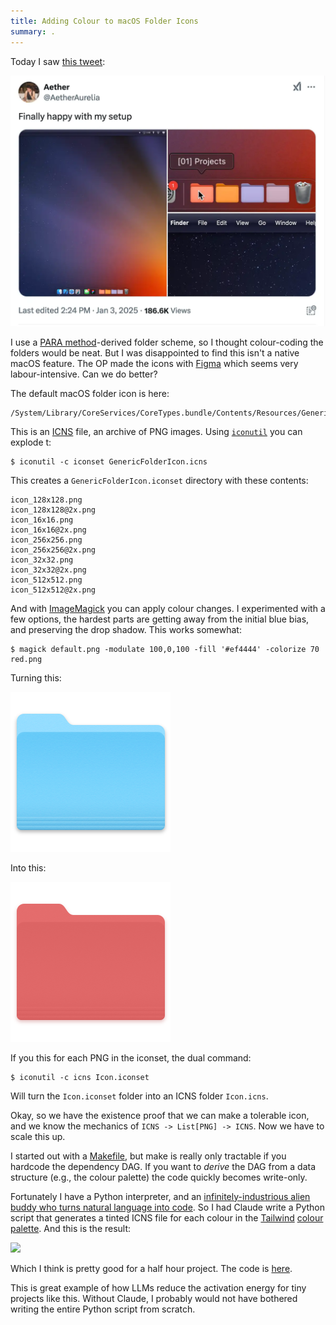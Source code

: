 ```yaml
---
title: Adding Colour to macOS Folder Icons
summary: .
---
```


Today I saw [this tweet][tw]:

![](/assets/content/adding-colour-to-macos-folder-icons/tweet.webp)

I use a [PARA method][para]-derived folder scheme, so I thought colour-coding the folders would be neat. But I was disappointed to find this isn't a native macOS feature. The OP made the icons with [Figma] which seems very labour-intensive. Can we do better?

The default macOS folder icon is here:

```
/System/Library/CoreServices/CoreTypes.bundle/Contents/Resources/GenericFolderIcon.icns
```

This is an [ICNS][icns] file, an archive of PNG images. Using [`iconutil`][iu] you can explode t:

```
$ iconutil -c iconset GenericFolderIcon.icns
```

This creates a `GenericFolderIcon.iconset` directory with these contents:

```
icon_128x128.png
icon_128x128@2x.png
icon_16x16.png
icon_16x16@2x.png
icon_256x256.png
icon_256x256@2x.png
icon_32x32.png
icon_32x32@2x.png
icon_512x512.png
icon_512x512@2x.png
```

And with [ImageMagick][im] you can apply colour changes. I experimented with a few options, the hardest parts are getting away from the initial blue bias, and preserving the drop shadow. This works somewhat:

```
$ magick default.png -modulate 100,0,100 -fill '#ef4444' -colorize 70 red.png
```

Turning this:

![](/assets/content/adding-colour-to-macos-folder-icons/default.png)

Into this:

![](/assets/content/adding-colour-to-macos-folder-icons/red.png)

If you  this for each PNG in the iconset, the dual command:

```
$ iconutil -c icns Icon.iconset
```

Will turn the `Icon.iconset` folder into an ICNS folder `Icon.icns`.

Okay, so we have the existence proof that we can make a tolerable icon, and we know the mechanics of `ICNS -> List[PNG] -> ICNS`. Now we have to scale this up.

I started out with a [Makefile][make], but make is really only tractable if you hardcode the dependency DAG. If you want to _derive_ the DAG from a data structure (e.g., the colour palette) the code quickly becomes write-only.

Fortunately I have a Python interpreter, and an [infinitely-industrious alien buddy who turns natural language into code][claude]. So I had Claude write a Python script that generates a tinted ICNS file for each colour in the [Tailwind][tail] [colour palette][twcolour]. And this is the result:

![](/assets/content/adding-colour-to-macos-folder-icons/result.png)

Which I think is pretty good for a half hour project. The code is [here][repo].

This is great example of how LLMs reduce the activation energy for tiny projects like this. Without Claude, I probably would not have bothered writing the entire Python script from scratch.

[Figma]: https://www.figma.com/
[claude]: https://claude.ai/
[icns]: https://en.wikipedia.org/wiki/Apple_Icon_Image_format
[im]: https://www.imagemagick.org
[iu]: https://www.unix.com/man-page/osx/1/iconutil/
[make]: https://www.gnu.org/s/make/manual/make.html
[para]: https://fortelabs.com/blog/para/
[repo]: https://github.com/eudoxia0/macos-tinted-folders
[tail]: https://tailwindcss.com/
[tw]: https://x.com/AetherAurelia/status/1875020494770241797
[twcolour]: https://tailwindcss.com/docs/customizing-colors
